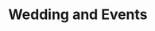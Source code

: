 ---
image: /assets/Tutor2.jpg
title: Wedding and Events
summary: Live Entertainment and DJ Services
rank: 6
---